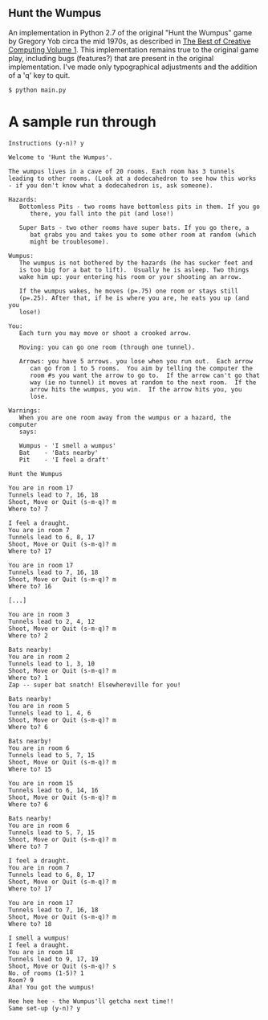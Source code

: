 Hunt the Wumpus
---------------

An implementation in Python 2.7 of the original "Hunt the Wumpus" game by
Gregory Yob circa the mid 1970s, as described in
[The Best of Creative Computing Volume 1](http://www.atariarchives.org/bcc1/showpage.php?page=247). This
implementation remains true to the original game play, including bugs
(features?) that are present in the original implementation.  I've made only
typographical adjustments and the addition of a 'q' key to quit.

	$ python main.py

A sample run through
====================

	Instructions (y-n)? y

	Welcome to 'Hunt the Wumpus'.

	The wumpus lives in a cave of 20 rooms. Each room has 3 tunnels
	leading to other rooms. (Look at a dodecahedron to see how this works
	- if you don't know what a dodecahedron is, ask someone).

	Hazards:
	   Bottomless Pits - two rooms have bottomless pits in them. If you go
		  there, you fall into the pit (and lose!)

	   Super Bats - two other rooms have super bats. If you go there, a
		  bat grabs you and takes you to some other room at random (which
		  might be troublesome).

	Wumpus:
	   The wumpus is not bothered by the hazards (he has sucker feet and
	   is too big for a bat to lift).  Usually he is asleep. Two things
	   wake him up: your entering his room or your shooting an arrow.

	   If the wumpus wakes, he moves (p=.75) one room or stays still
	   (p=.25). After that, if he is where you are, he eats you up (and you
	   lose!)

	You:
	   Each turn you may move or shoot a crooked arrow.

	   Moving: you can go one room (through one tunnel).

	   Arrows: you have 5 arrows. you lose when you run out.  Each arrow
		  can go from 1 to 5 rooms.  You aim by telling the computer the
		  room #s you want the arrow to go to.  If the arrow can't go that
		  way (ie no tunnel) it moves at random to the next room.  If the
		  arrow hits the wumpus, you win.  If the arrow hits you, you
		  lose.

	Warnings:
	   When you are one room away from the wumpus or a hazard, the computer
	   says:

	   Wumpus - 'I smell a wumpus'
	   Bat    - 'Bats nearby'
	   Pit    - 'I feel a draft'

	Hunt the Wumpus

	You are in room 17
	Tunnels lead to 7, 16, 18
	Shoot, Move or Quit (s-m-q)? m
	Where to? 7

	I feel a draught.
	You are in room 7
	Tunnels lead to 6, 8, 17
	Shoot, Move or Quit (s-m-q)? m
	Where to? 17

	You are in room 17
	Tunnels lead to 7, 16, 18
	Shoot, Move or Quit (s-m-q)? m
	Where to? 16

	[...]

	You are in room 3
	Tunnels lead to 2, 4, 12
	Shoot, Move or Quit (s-m-q)? m
	Where to? 2

	Bats nearby!
	You are in room 2
	Tunnels lead to 1, 3, 10
	Shoot, Move or Quit (s-m-q)? m
	Where to? 1
	Zap -- super bat snatch! Elsewhereville for you!

	Bats nearby!
	You are in room 5
	Tunnels lead to 1, 4, 6
	Shoot, Move or Quit (s-m-q)? m
	Where to? 6

	Bats nearby!
	You are in room 6
	Tunnels lead to 5, 7, 15
	Shoot, Move or Quit (s-m-q)? m
	Where to? 15

	You are in room 15
	Tunnels lead to 6, 14, 16
	Shoot, Move or Quit (s-m-q)? m
	Where to? 6

	Bats nearby!
	You are in room 6
	Tunnels lead to 5, 7, 15
	Shoot, Move or Quit (s-m-q)? m
	Where to? 7

	I feel a draught.
	You are in room 7
	Tunnels lead to 6, 8, 17
	Shoot, Move or Quit (s-m-q)? m
	Where to? 17

	You are in room 17
	Tunnels lead to 7, 16, 18
	Shoot, Move or Quit (s-m-q)? m
	Where to? 18

	I smell a wumpus!
	I feel a draught.
	You are in room 18
	Tunnels lead to 9, 17, 19
	Shoot, Move or Quit (s-m-q)? s
	No. of rooms (1-5)? 1
	Room? 9
	Aha! You got the wumpus!

	Hee hee hee - the Wumpus'll getcha next time!!
	Same set-up (y-n)? y
